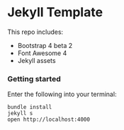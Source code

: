 # Jekyll Template

This repo includes: 
* Bootstrap 4 beta 2
* Font Awesome 4
* Jekyll assets

### Getting started

Enter the following into your terminal: 
```
bundle install
jekyll s
open http://localhost:4000
```